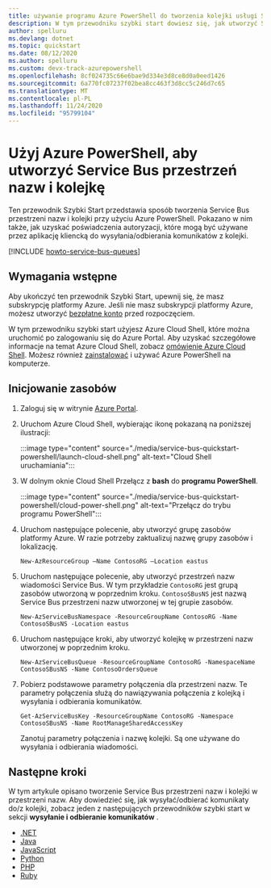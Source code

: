 ```yaml
---
title: używanie programu Azure PowerShell do tworzenia kolejki usługi Service Bus
description: W tym przewodniku szybki start dowiesz się, jak utworzyć Service Bus przestrzeń nazw i kolejkę w przestrzeni nazw przy użyciu Azure PowerShell.
author: spelluru
ms.devlang: dotnet
ms.topic: quickstart
ms.date: 08/12/2020
ms.author: spelluru
ms.custom: devx-track-azurepowershell
ms.openlocfilehash: 8cf024735c66e6bae9d334e3d8ce8d0a0eed1426
ms.sourcegitcommit: 6a770fc07237f02bea8cc463f3d8cc5c246d7c65
ms.translationtype: MT
ms.contentlocale: pl-PL
ms.lasthandoff: 11/24/2020
ms.locfileid: "95799104"
---
```

# <a name="use-azure-powershell-to-create-a-service-bus-namespace-and-a-queue"></a>Użyj Azure PowerShell, aby utworzyć Service Bus przestrzeń nazw i kolejkę
Ten przewodnik Szybki Start przedstawia sposób tworzenia Service Bus przestrzeni nazw i kolejki przy użyciu Azure PowerShell. Pokazano w nim także, jak uzyskać poświadczenia autoryzacji, które mogą być używane przez aplikację kliencką do wysyłania/odbierania komunikatów z kolejki. 

[!INCLUDE [howto-service-bus-queues](../../includes/howto-service-bus-queues.md)]


## <a name="prerequisites"></a>Wymagania wstępne

Aby ukończyć ten przewodnik Szybki Start, upewnij się, że masz subskrypcję platformy Azure. Jeśli nie masz subskrypcji platformy Azure, możesz utworzyć [bezpłatne konto][] przed rozpoczęciem. 

W tym przewodniku szybki start użyjesz Azure Cloud Shell, które można uruchomić po zalogowaniu się do Azure Portal. Aby uzyskać szczegółowe informacje na temat Azure Cloud Shell, zobacz [omówienie Azure Cloud Shell](../cloud-shell/overview.md). Możesz również [zainstalować](/powershell/azure/install-Az-ps) i używać Azure PowerShell na komputerze. 


## <a name="provision-resources"></a>Inicjowanie zasobów
1. Zaloguj się w witrynie [Azure Portal](https://portal.azure.com).
2. Uruchom Azure Cloud Shell, wybierając ikonę pokazaną na poniższej ilustracji: 

    :::image type="content" source="./media/service-bus-quickstart-powershell/launch-cloud-shell.png" alt-text="Cloud Shell uruchamiania":::
3. W dolnym oknie Cloud Shell Przełącz z **bash** do **programu PowerShell**. 

    :::image type="content" source="./media/service-bus-quickstart-powershell/cloud-power-shell.png" alt-text="Przełącz do trybu programu PowerShell":::    
4. Uruchom następujące polecenie, aby utworzyć grupę zasobów platformy Azure. W razie potrzeby zaktualizuj nazwę grupy zasobów i lokalizację. 

    ```azurepowershell-interactive
    New-AzResourceGroup –Name ContosoRG –Location eastus
    ```
5. Uruchom następujące polecenie, aby utworzyć przestrzeń nazw wiadomości Service Bus. W tym przykładzie `ContosoRG` jest grupą zasobów utworzoną w poprzednim kroku. `ContosoSBusNS` jest nazwą Service Bus przestrzeni nazw utworzonej w tej grupie zasobów. 

    ```azurepowershell-interactive
    New-AzServiceBusNamespace -ResourceGroupName ContosoRG -Name ContosoSBusNS -Location eastus
    ```
6. Uruchom następujące kroki, aby utworzyć kolejkę w przestrzeni nazw utworzonej w poprzednim kroku. 

    ```azurepowershell-interactive
    New-AzServiceBusQueue -ResourceGroupName ContosoRG -NamespaceName ContosoSBusNS -Name ContosoOrdersQueue 
    ```
7. Pobierz podstawowe parametry połączenia dla przestrzeni nazw. Te parametry połączenia służą do nawiązywania połączenia z kolejką i wysyłania i odbierania komunikatów. 

    ```azurepowershell-interactive    
    Get-AzServiceBusKey -ResourceGroupName ContosoRG -Namespace ContosoSBusNS -Name RootManageSharedAccessKey
    ```

    Zanotuj parametry połączenia i nazwę kolejki. Są one używane do wysyłania i odbierania wiadomości. 


## <a name="next-steps"></a>Następne kroki
W tym artykule opisano tworzenie Service Bus przestrzeni nazw i kolejki w przestrzeni nazw. Aby dowiedzieć się, jak wysyłać/odbierać komunikaty do/z kolejki, zobacz jeden z następujących przewodników szybki start w sekcji **wysyłanie i odbieranie komunikatów** . 

- [.NET](service-bus-dotnet-get-started-with-queues.md)
- [Java](service-bus-java-how-to-use-queues.md)
- [JavaScript](service-bus-nodejs-how-to-use-queues.md)
- [Python](service-bus-python-how-to-use-queues.md)
- [PHP](service-bus-php-how-to-use-queues.md)
- [Ruby](service-bus-ruby-how-to-use-queues.md)

[bezpłatne konto]: https://azure.microsoft.com/free/?ref=microsoft.com&utm_source=microsoft.com&utm_medium=docs&utm_campaign=visualstudio

